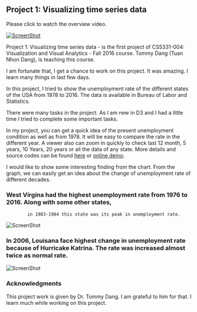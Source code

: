 ## Project 1: Visualizing time series data
Please click to watch the overview video.

[![ScreenShot](http://mykabir.info/d3Project1/VideoTeaser.jpg)](http://mykabir.info/d3Project1/VideoPresentation.mp4)

Project 1: Visualizing time series data - is the first project of CS5331-004: Visualization and Visual Analytics - Fall 2016 course. Tommy Dang (Tuan Nhon Dang), is teaching this course. 

I am fortunate that, I get a chance to work on this project.  It was amazing. I learn many things in last few days. 

In this project, I tried to show the unemployment rate of the different states of the USA from 1978 to 2016. The data is available in Bureau of Labor and Statistics. 

There were many tasks in the project. As I am new in D3 and I had a little time I tried to complete some important tasks. 

In my project, you can get a quick idea of the present unemployment condition as well as from 1978. It will be easy to compare the rate in the different year. A viewer also can zoom in quickly to check last 12 month, 5 years, 10 Years, 20 years or all the data of any state. 
More details and source codes can be found [here](https://github.com/mykabir/D3_Project1) or [online demo](http://mykabir.info/d3Project1/).


I would like to show some interesting finding from the chart. From the graph, we can easily get an idea about the change of unemployment rate of different decades. 

### West Virgina had the highest unemployment rate from 1976 to 2016. Along with some other states,
			in 1983-1984 this state was its peak in unemployment rate.
![ScreenShot](http://mykabir.info/d3Project1/img/Finding1_West_Virginia.jpg)

### In 2006, Louisana face highest change in unemployment rate because of Hurricake Katrina. The rate was increased almost twice as normal rate. 
![ScreenShot](http://mykabir.info/d3Project1/img/Finding2_Louisiana.jpg)


### Acknowledgments
This project work is given by Dr. Tommy Dang. I am grateful to him for that. I learn much while working on this project. 
